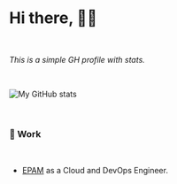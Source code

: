 <!--
**This** is a ✨ _special_ ✨ repository because its `README.md` (this file) appears on your GitHub profile.

Here are some ideas to get you started:

- 🔭 I’m currently working on ...
- 🌱 I’m currently learning ...
- 👯 I’m looking to collaborate on ...
- 🤔 I’m looking for help with ...
- 💬 Ask me about ...
- 📫 How to reach me: ...
- 😄 Pronouns: ...
- ⚡ Fun fact: ...
-->

# Hi there, 👋🏽

</br>

_This is a simple GH profile with stats._

</br>

![My GitHub stats](https://github-readme-stats.vercel.app/api?username=zoltan-kecskemethy-epam&show_icons=true)

</br>

### 👕 Work

</br>

- [EPAM](https://www.epam.com/) as a Cloud and DevOps Engineer.

</br>


